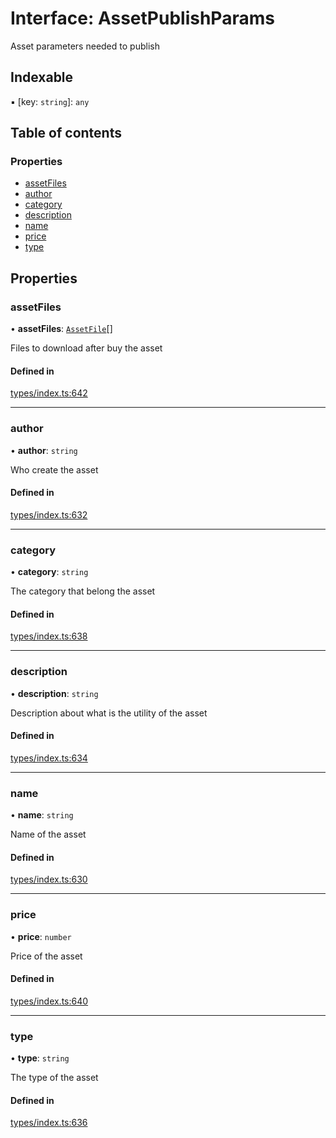 # Interface: AssetPublishParams

Asset parameters needed to publish

## Indexable

▪ [key: `string`]: `any`

## Table of contents

### Properties

- [assetFiles](AssetPublishParams.md#assetfiles)
- [author](AssetPublishParams.md#author)
- [category](AssetPublishParams.md#category)
- [description](AssetPublishParams.md#description)
- [name](AssetPublishParams.md#name)
- [price](AssetPublishParams.md#price)
- [type](AssetPublishParams.md#type)

## Properties

### assetFiles

• **assetFiles**: [`AssetFile`](AssetFile.md)[]

Files to download after buy the asset

#### Defined in

[types/index.ts:642](https://github.com/nevermined-io/components-catalog/blob/7fe42cf/lib/src/types/index.ts#L642)

___

### author

• **author**: `string`

Who create the asset

#### Defined in

[types/index.ts:632](https://github.com/nevermined-io/components-catalog/blob/7fe42cf/lib/src/types/index.ts#L632)

___

### category

• **category**: `string`

The category that belong the asset

#### Defined in

[types/index.ts:638](https://github.com/nevermined-io/components-catalog/blob/7fe42cf/lib/src/types/index.ts#L638)

___

### description

• **description**: `string`

Description about what is the utility of the asset

#### Defined in

[types/index.ts:634](https://github.com/nevermined-io/components-catalog/blob/7fe42cf/lib/src/types/index.ts#L634)

___

### name

• **name**: `string`

Name of the asset

#### Defined in

[types/index.ts:630](https://github.com/nevermined-io/components-catalog/blob/7fe42cf/lib/src/types/index.ts#L630)

___

### price

• **price**: `number`

Price of the asset

#### Defined in

[types/index.ts:640](https://github.com/nevermined-io/components-catalog/blob/7fe42cf/lib/src/types/index.ts#L640)

___

### type

• **type**: `string`

The type of the asset

#### Defined in

[types/index.ts:636](https://github.com/nevermined-io/components-catalog/blob/7fe42cf/lib/src/types/index.ts#L636)
